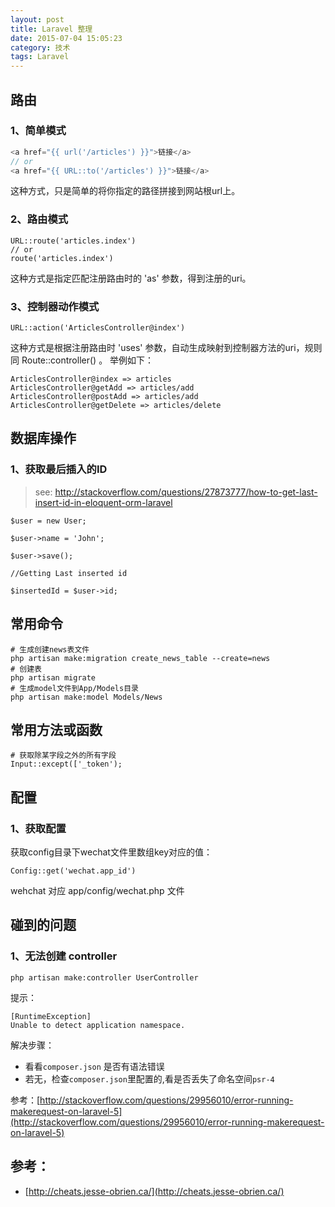 ```yaml
---
layout: post
title: Laravel 整理
date: 2015-07-04 15:05:23
category: 技术  
tags: Laravel
---
```


## 路由

### 1、简单模式

```php 
<a href="{{ url('/articles') }}">链接</a>
// or
<a href="{{ URL::to('/articles') }}">链接</a>
```
	
这种方式，只是简单的将你指定的路径拼接到网站根url上。
	
	
### 2、路由模式

	URL::route('articles.index')
	// or
	route('articles.index')
	
这种方式是指定匹配注册路由时的 'as' 参数，得到注册的uri。

### 3、控制器动作模式

	URL::action('ArticlesController@index')
	
这种方式是根据注册路由时 'uses' 参数，自动生成映射到控制器方法的uri，规则同 Route::controller() 。 举例如下：

	ArticlesController@index => articles
	ArticlesController@getAdd => articles/add
	ArticlesController@postAdd => articles/add
	ArticlesController@getDelete => articles/delete
	
## 数据库操作

### 1、获取最后插入的ID

> see: http://stackoverflow.com/questions/27873777/how-to-get-last-insert-id-in-eloquent-orm-laravel

	$user = new User;

	$user->name = 'John';
	
	$user->save();
	
	//Getting Last inserted id
	
	$insertedId = $user->id;	
	
	
## 常用命令

	# 生成创建news表文件
	php artisan make:migration create_news_table --create=news
	# 创建表
	php artisan migrate	
	# 生成model文件到App/Models目录
	php artisan make:model Models/News
	
## 常用方法或函数

	# 获取除某字段之外的所有字段
	Input::except(['_token');	
	
	
## 配置

### 1、获取配置

获取config目录下wechat文件里数组key对应的值：		

	Config::get('wechat.app_id')  
	
wehchat 对应 app/config/wechat.php 文件


## 碰到的问题

### 1、无法创建 controller

	php artisan make:controller UserController
	
提示：
	
	[RuntimeException]
	Unable to detect application namespace.
	
解决步骤：

- 看看`composer.json` 是否有语法错误	
- 若无，检查`composer.json`里配置的,看是否丢失了命名空间`psr-4`


参考：[http://stackoverflow.com/questions/29956010/error-running-makerequest-on-laravel-5](http://stackoverflow.com/questions/29956010/error-running-makerequest-on-laravel-5)

	
	





## 参考：
 - [http://cheats.jesse-obrien.ca/](http://cheats.jesse-obrien.ca/)
	
		